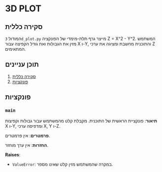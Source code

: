 # 3D PLOT

## סקירה כללית

המודול `3d_plot.py` מייצר גרף תלת-מימדי של הפונקציה Z = X^2 - Y^2. המשתמש מזין את הגבולות ואת גודל הקפיצה עבור X ו-Y, והתוכנית מחשבת ומציגה את ערכי Z המתאימים.

## תוכן עניינים

1. [סקירה כללית](#סקירה-כללית)
2. [פונקציות](#פונקציות)

## פונקציות

### `main`

**תיאור**:
פונקציית הראשית של התוכנית. מקבלת קלט מהמשתמש עבור גבולות וקפיצות X ו-Y, ומדפיסה ערכי X, Y ו-Z.

**פרמטרים**:
אין פרמטרים.

**החזרות**:
אין ערך מוחזר.

**Raises**:
- `ValueError`: במקרה שהמשתמש מזין קלט שאינו מספר.